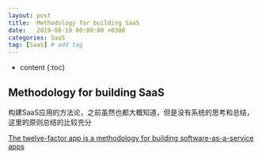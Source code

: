 ```yaml
---
layout: post
title:  Methodology for building SaaS
date:   2019-08-10 00:00:00 +0300
categories: SaaS
tag: [SaaS] # add tag
---
```


* content
{:toc}


## Methodology for building SaaS

构建SaaS应用的方法论，之前虽然也都大概知道，但是没有系统的思考和总结，这里的原则总结的比较充分

[The twelve-factor app is a methodology for building software-as-a-service apps](https://12factor.net/zh_cn/)